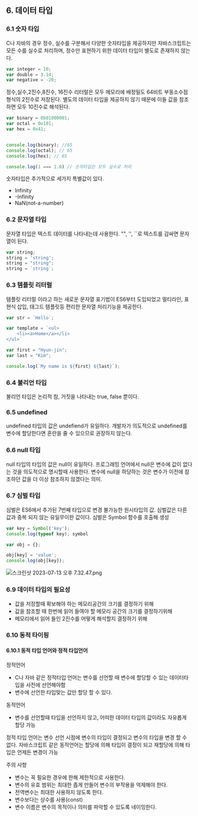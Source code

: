 ## 6. 데이터 타입


### 6.1 숫자 타입
C나 자바의 경우 정수, 실수를 구분해서 다양한 숫자타입을 제공하지만 자바스크립트는 모든 수를 실수로 처리하며, 정수만 표현하기 위한 데이터 타입이 별도로 존재하지 않는다.

```js
var integer = 10;
var double = 3.14;
var negative = -20;
```
정수,실수,2진수,8진수, 16진수 리터럴은 모두 메모리에 배정밀도 64비트 부동소수점 형식의 2진수로 저장된다. 별도의 데이터 타입을 제공하지 않기 때문에 이들 값을 참조하면 모두 10진수로 해석된다.

```js
var binary = 0b01000001;
var octal = 0o101;
var hex = 0x41;


console.log(binary); //65
console.log(octal); // 65
console.log(hex); // 65

console.log(1 === 1.0) // 숫자타입은 모두 실수로 처리
```
숫자타입은 추가적으로 세가지 특별값이 있다.
- Infinity
- -Infinity
- NaN(not-a-number)

### 6.2 문자열 타입
문자열 타입은 텍스트 데이터를 나타내는데 사용한다. "", '', ``로 텍스트를 감싸면 문자열이 된다.

```js
var string;
string = 'string';
string = "string";
string = `string`;
```

### 6.3 템플릿 리터럴
템플릿 리터럴 이라고 하는 새로운 문자열 표기법이 ES6부터 도입되었고 멀티라인, 표현식 삽입, 태그드 템플릿등 편리한 문자열 처리기능을 제공한다.

```js
var str = `Hello`;

var template = `<ul> 
    <li><a>Home</a></li>
</ul>`

var first = "Hyun-jin";
var last = "Kim";

console.log(`My name is ${first} ${last}`);
```

### 6.4 불리언 타입
불리언 타입은 논리적 참, 거짓을 나타내는 true, false 뿐이다.

### 6.5 undefined
undefined 타입의 값은 undefiend가 유일하다.
개발자가 의도적으로 undefined를 변수에 할당한다면 혼란을 줄 수 있으므로 권장하지 않는다.

### 6.6 null 타입
null 타입의 타입의 값은 null이 유일하다.
프로그래밍 언어에서 null은 변수에 값이 없다는 것을 의도적으로 명시할때 사용한다. 변수에 null을 하당하는 것은 변수가 이전에 참조하던 값을 더 이상 참조하지 않겠다는 의미.

### 6.7 심벌 타입
심벌은 ES6에서 추가된 7번째 타입으로 변경 불가능한 원시타입의 값. 심벌값은 다른 값과 중복 되지 않는 유일무이한 값이다.
심벌은 Symbol 함수를 호출해 생성

```js
var key = Symbol('key');
console.log(typeof key); symbol

var obj = {};

obj[key] = 'value';
console.log(obj[key]);
```
![스크린샷 2023-07-13 오후 7.32.47.png](..%2F..%2F..%2F..%2F..%2F..%2Fvar%2Ffolders%2F0l%2Fxt1n2hw95pbck3jvgpk9lp840000gn%2FT%2FTemporaryItems%2FNSIRD_screencaptureui_t8G3PG%2F%EC%8A%A4%ED%81%AC%EB%A6%B0%EC%83%B7%202023-07-13%20%EC%98%A4%ED%9B%84%207.32.47.png)

### 6.9 데이터 타입의 필요성
- 값을 저장할때 확보해야 하는 메모리공간의 크기를 결정하기 위해
- 값을 참조할 때 한번에 읽어 들여야 할 메모리 공간의 크기를 결정하기위해
- 메모리에서 읽어 들인 2진수를 어떻게 해석할지 결정하기 위해

### 6.10 동적 타이핑

#### 6.10.1 동적 타입 언어와 정적 타입언어
정적언어
- C나 자바 같은 정적타입 언어는 변수를 선언할 때 변수에 할당할 수 있는 데이터타입을 사전에 선언해야함
- 변수에 선언한 타입맞는 값만 할당 할 수 있다.

동적언어
- 변수를 선언할때 타입을 선언하지 않고, 어떠한 데이터 타입의 값이라도 자유롭게 할당 가능

정적 타입 언어는 변수 선언 시점에 변수의 타입이 결정되고 변수의 타입을 변경 할 수 없다. 
자바스크립트 같은 동적언어는 할당에 의해 타입이 결정이 되고 재할당에 의해 타입은 언제든 변경이 가능

주의 사항
- 변수는 꼭 필요한 경우에 한해 제한적으로 사용한다.
- 변수의 유효 범위는 최대한 좁게 만들어 변수의 부작용을 억제해야 한다.
- 전역변수는 최대한 사용하지 않도록 한다.
- 변수보다는 상수를 사용(const)
- 변수 이름은 변수의 목적이나 의미를 파악할 수 있도록 네이밍한다.


